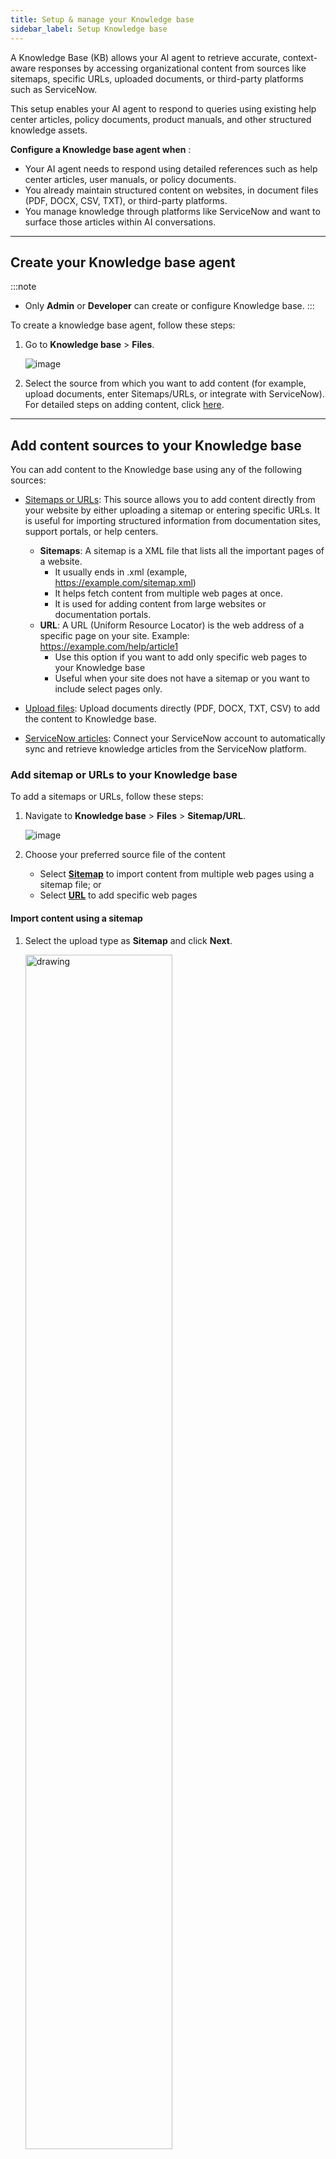 ```yaml
---
title: Setup & manage your Knowledge base
sidebar_label: Setup Knowledge base
---
```

A Knowledge Base (KB) allows your AI agent to retrieve accurate, context-aware responses by accessing organizational content from sources like sitemaps, specific URLs, uploaded documents, or third-party platforms such as ServiceNow.

This setup enables your AI agent to respond to queries using existing help center articles, policy documents, product manuals, and other structured knowledge assets.

**Configure a Knowledge base agent when** :

* Your AI agent needs to respond using detailed references such as help center articles, user manuals, or policy documents.
* You already maintain structured content on websites, in document files (PDF, DOCX, CSV, TXT), or third-party platforms.
* You manage knowledge through platforms like ServiceNow and want to surface those articles within AI conversations.

---




## Create your Knowledge base agent

:::note
* Only **Admin** or **Developer** can create or configure Knowledge base.
:::

To create a knowledge base agent, follow these steps:

1. Go to **Knowledge base** > **Files**.

   ![image](https://cdn.yellowmessenger.com/assets/yellow-docs/KBonboarding.png)

2. Select the source from which you want to add content (for example, upload documents, enter Sitemaps/URLs, or integrate with ServiceNow). For detailed steps on adding content, click [here](https://docs.yellow.ai/docs/platform_concepts/studio/kb/ingestion).



---

## Add content sources to your Knowledge base

You can add content to the Knowledge base using any of the following sources:
 
* [Sitemaps or URLs](#add-sitemaps-or-urls): This source allows you to add content directly from your website by either uploading a sitemap or entering specific URLs. It is  useful for importing structured information from documentation sites, support portals, or help centers.
     * **Sitemaps**: A sitemap is a XML file that lists all the important pages of a website. 
       * It usually ends in .xml (example, https://example.com/sitemap.xml)
       * It helps fetch content from multiple web pages at once.
       * It is used for adding content from large websites or documentation portals.
     * **URL**: A URL (Uniform Resource Locator) is the web address of a specific page on your site. Example: https://example.com/help/article1
        * Use this option if you want to add only specific web pages to your Knowledge base
        * Useful when your site does not have a sitemap or you want to include select pages only.

* [Upload files](#upload-documents-from-local-system): Upload documents directly (PDF, DOCX, TXT, CSV) to add the content to Knowledge base. 
* [ServiceNow articles](#service-now-integration): Connect your ServiceNow account to automatically sync and retrieve knowledge articles from the ServiceNow platform.


### Add sitemap or URLs to your Knowledge base

To add a sitemaps or URLs, follow these steps:

1. Navigate to **Knowledge base** > **Files** > **Sitemap/URL**.

   ![image](https://cdn.yellowmessenger.com/assets/yellow-docs/stemap.png)

2. Choose your preferred source file of the content
    * Select [**Sitemap**](#import-content-using-a-sitemap) to import content from multiple web pages using a sitemap file; or 
    * Select [**URL**](#import-content-using-url) to add specific web pages


#### Import content using a sitemap

1. Select the upload type as **Sitemap** and click **Next**.
   
   <img src="https://cdn.yellowmessenger.com/assets/yellow-docs/chhosesite.png" alt="drawing" width="70%"/>

2. Enter the **Sitemap URL**. Example: `https://example.com/sitemap.xml`.

    <img src="https://cdn.yellowmessenger.com/assets/yellow-docs/url.png" alt="drawing" width="80%"/>

3. You can exclude specific pages from the Knowledge base. Enable the **Exclude pages** toggle and apply one of the available filters. 

   Use these options to control which URLs you want to exclude:
   
       
    <img src="https://cdn.yellowmessenger.com/assets/yellow-docs/toogle.png" alt="drawing" width="80%"/>

   1. **Contains**
   Excludes any URL that contains the keyword or phrase you enter.
   **Example:** If you enter `?sessionid=`, it will exclude URLs like `www.site.com/page?sessionid=123`.

   2. **Begins with**
   Excludes all URLs that start with the prefix you specify.
   **Example:** If you enter `https://dev.example.com/`, it will exclude every page under that path.

   3. **Equals to**
   Excludes only the URL that exactly matches the value you provide.
   **Example:** If you enter `https://example.com/old_page.html`, only that exact page will be excluded.


    
4. Choose the existing folder/subfolder where you want to store content. To store in a new folder, click **+ Create new folder**.

    <img src="https://cdn.yellowmessenger.com/assets/yellow-docs/newfolder.png" alt="drawing" width="80%"/>
    
5. To keep your Knowledge base up to date going forward, you can [schedule regular syncs](#schedule-sync) by configuring:
   * **Frequency**: Choose from Hourly, Daily, or Weekly.
   * **Time**: Choose the time (in UTC) for the sync to run.

     <img src="https://cdn.yellowmessenger.com/assets/yellow-docs/sync.png" alt="drawing" width="80%"/>
  
6. Click **Done** to complete the setup.
    
#### Import content using URL

You can add website content to your Knowledge base by providing specific URLs. The system uses a crawling method to automatically scan web pages and extract relevant information.
    
1. In **Choose upload type**, select **URL** and click **Next**.

      <img src="https://cdn.yellowmessenger.com/assets/yellow-docs/urlupload.png" alt="drawing" width="80%"/>

2. In **Crawling method**, select the following options:

     <img src="https://cdn.yellowmessenger.com/assets/yellow-docs/crawl.png" alt="drawing" width="80%"/>
     <br/>

     
     1. **All pages**

      The **All pages** option allows the system to crawl and extract content from all the web pages of the specified domain. This is most suitable if your website contains a large set of interlinked pages that you want to make searchable within the AI agent. Note that, your website has well-structured internal links so the system can effectively crawl to all pages.
          
      **Use case**: Best suited for documentation sites, help centers, or blogs where all pages are accessible through internal links.

      **Example**: If you enter https://docs.yellow.ai, the crawler will scan and collect content from every page linked under that domain.
      
        **To add all pages option, follow below steps:**  
        1. Enter your Website URL and click **Next**.
        
        <img src="https://cdn.yellowmessenger.com/assets/yellow-docs/allpages.png" alt="drawing" width="80%"/>
        
        2. To exclude specific URLs from being crawled, turn on the toggle and choose a filter type:

            i. **Contains**: This option will exclude any URL that contains the specified keyword or phrase. Example: Entering ?sessionid= excludes URLs like www.site.com/page?sessionid=123.<br/>
            ii. **Begins with**: This option will exclude all URLs that start with the specified prefix. Example: Entering https://dev.example.com/ excludes all pages starting with that path.<br/>
            iii. **Equals to:** This option will exclude only the URL that exactly matches the specified text. Example: Entering https://example.com/old_page.html excludes only that exact page.

            <img src="https://cdn.yellowmessenger.com/assets/yellow-docs/toogleenabler.png" alt="drawing" width="80%"/>
        
        3. Select a folder or subfolder to store the crawled content or click **+ Create new folder** to organize your files.
        <img src="https://cdn.yellowmessenger.com/assets/yellow-docs/cretefodurl.png" alt="drawing" width="80%"/>

        4. To keep content up to date going forward, you can [schedule regular syncs](#schedule-sync) by configuring:
            * **Frequency**: Hourly, Daily, or Weekly.
            * **Time**: Choose the time (in UTC) for the sync to run.
            
            <img src="https://cdn.yellowmessenger.com/assets/yellow-docs/weelky.png" alt="drawing" width="80%"/>
        
        5. Click **Done** to complete the setup.
        
   ii. **Specific pages**
   
      The Specific pages option crawls only to the URLs you manually enter. This is recommended when you want to include only a few targeted pages or avoid crawling the entire site.

      **Use case**: Useful for privacy policies, single-product pages, FAQs, or any specific page that contains useful standalone information.

    **Example**: If you enter `https://yellow.ai/terms-and-conditions`, only that single page will be crawled and added to the Knowledge Base.

    To add specific pages, follow these steps:

    1. In **Pages to sync**, enter the specific **URL**.

        <img src="https://cdn.yellowmessenger.com/assets/yellow-docs/specificpages.png" alt="drawing" width="80%"/>

    2. Choose a folder or subfolder to store the crawled content or click **+ Create new folder**.

        <img src="https://cdn.yellowmessenger.com/assets/yellow-docs/cretefodurl.png" alt="drawing" width="80%"/>

    3. To keep content up to date, you can [schedule regular syncs](#schedule-sync) by choosing the:
        * **Frequency**: Hourly, Daily, or Weekly.
        * **Time**: Choose the time (in UTC) for the sync to run.
        
        <img src="https://cdn.yellowmessenger.com/assets/yellow-docs/weelky.png" alt="drawing" width="80%"/>
    
    4. Click **Done** to complete the setup.

### Upload documents to your Knowledge base

You can upload documents directly from your local system to provide the AI agent with access to reference materials and content. This is useful when you want to include internal guides, product manuals, policy documents, or FAQ data for answering user queries.

**Supported file types**

* CSV files (in Q&A format only)
* PDF, PPT, Word, or TXT files

**Limitations**
* **CSV format restriction**: You can use CSV file only for uploading FAQs or structured data. Each row should contain a question and its corresponding answer in separate columns. 
* **File size limit**: Each uploaded file must be less than 50 MB.

#### Upload CSV file to your knowledge base

Before starting with the process, create a CSV file with two columns: question and answer. You can also download the sample CSV for your reference.  

   ![](https://cdn.yellowmessenger.com/assets/yellow-docs/CSVsample.png)

1. Navigate to **Upload files**.

    ![image](https://cdn.yellowmessenger.com/assets/yellow-docs/uploadfiles.png)

2. Select **CSV** and click **Next**.

     <img src="https://cdn.yellowmessenger.com/assets/yellow-docs/fileuplof.png" alt="drawing" width="80%"/>

3. Drag & drop your file or click **Upload file** to browse and select it.

      <img src="https://cdn.yellowmessenger.com/assets/yellow-docs/csvup.png" alt="drawing" width="80%"/>
      
4. Click **Upload**.


#### Upload PDF, PPT, Word, or TXT 

1. Navigate to **Upload files**.

    ![image](https://cdn.yellowmessenger.com/assets/yellow-docs/uploadfiles.png)
    
2. Select **PDF, PPT, Word, or TXT** and click **Next**.

    <img src="https://cdn.yellowmessenger.com/assets/yellow-docs/uploadppf.png" alt="drawing" width="80%"/>
    
3. Either drag & drop the file or click **Upload file** to browse and select it (up to 50 MB).

   <img src="https://cdn.yellowmessenger.com/assets/yellow-docs/adddocument.png" alt="drawing" width="80%"/>
   
4. Click **Upload** to complete the process.

### Import documentation from ServiceNow

If your knowledge base is hosted on ServiceNow, you can directly integrate your ServiceNow account to import existing content. Once connected, you can enable automatic syncs to keep your content up to date without manual imports. Scheduled syncs ensure that any updates made in ServiceNow are regularly reflected in your Yellow.ai Knowledge Base.

:::note
* You need Instance URL, Client ID and Client Secret of ServiceNow to connect with Yellow.ai.
:::

To add your ServiceNow account, follow these steps:

1. Go to **Knowledge base** > **Files** > **Service now**.

    ![image](https://cdn.yellowmessenger.com/assets/yellow-docs/servicenowe.png)

* This will redirect you to the Service now configuration page.

   ![image](https://cdn.yellowmessenger.com/assets/yellow-docs/enterservice.png)


2. In Give account name, provide a name for the integration. You can use only lowercase alphanumeric characters and underscores (_).

3. Copy and paste the **Instance URL**, **Client ID** and **Client Secret**. For more information on how to get the credential, refer to this [doc](https://docs.yellow.ai/docs/platform_concepts/appConfiguration/service-now).

4. Click **Connect**.

5. Click **Allow** to authorize the connection to your ServiceNow account.

    <img src="https://cdn.yellowmessenger.com/assets/yellow-docs/allowservicenow.png" alt="drawing" width="80%"/>

6. Select the folder(s) from the ServiceNow knowledge articles that you want to import into the Knowledge base. The folder structure is displayed based on the hierarchy configured in your ServiceNow account.
 
    <img src="https://cdn.yellowmessenger.com/assets/yellow-docs/selectfolders.png" alt="drawing" width="80%"/>
    
7. To keep your content up to date without manual imports, you can **Schedule sync** to automatically update content going forward. Learn more about Scheduler sync setup.

    <img src="https://cdn.yellowmessenger.com/assets/yellow-docs/syncschedul.png" alt="drawing" width="80%"/>
    
* Click **Done** to start the import. You will see your selected ServiceNow content and structure  in our Knowledge base. Going forward, based on the sync scheduled, the content will be updated automatically..

    ![](https://cdn.yellowmessenger.com/assets/yellow-docs/servicedata.png)
    
### Organize and structure content

After completing the initial set up process, you can continue managing and adding additional Knowledge base sources directly from the **Files & Folders** section. This allows you to organize and expand your content as needed.
    
   ![Add files](/files/add-files.gif)   


---

## Schedule sync for imports based on URL, Sitemap and ServiceNow

Scheduler helps to keep your knowledge base up to date by automatically syncing content from connected sources.

You can set different sync schedules for each source type—Sitemap, URLs, or ServiceNow integration.

You can configure scheduler at two stages:

1. During data source onboarding
2. From the file management section

#### Set scheduler during onboarding

When adding a new data source like Sitemap, URL, or ServiceNow, you will go through a guided setup flow. One of the final steps in this flow allows you to configure your sync schedule.

To set the scheduler, follow these steps:

1. Choose your data source: Sitemap, URL, or ServiceNow. For more information, refer to [Setup Knowledge base data source](#).

   ![image](https://cdn.yellowmessenger.com/assets/yellow-docs/KBonboarding.png)
   
2. Complete the onboarding steps:
     i. Choose upload type
     ii. Upload URL
     iii. Select content location
     iv. Proceed to the Schedule Sync step     
      <img src="https://cdn.yellowmessenger.com/assets/yellow-docs/scedulesybcstep.png" alt="drawing" width="80%"/>

3. At the Schedule Sync step, select the following frequency and time:
    Frequency | Time
    ----------|------
    Hourly | 1, 3, 6, 12 hour
    Daily |  12 AM to 11 PM
    Weekly | Select Day (Sunday to saturday) and time from 12 AM to 11 PM
    
    <img src="https://cdn.yellowmessenger.com/assets/yellow-docs/setsync.png" alt="drawing" width="80%"/>
    
4. Click **Done**.

* You can also skip this step during onboarding and set or update the sync schedule later from the File Management section.

   
#### Set or modify scheduler from file management

Once the source has been onboarded, you can update the scheduler settings from the **Files & folders** section.

In the scheduler panel, you can:
* Enable or disable automatic sync
* Change the sync frequency and time
* Manage scheduler settings separately for Sitemap, URLs, and Integrations

To access and configure the scheduler:

1. Click the **Scheduler icon** located at the top-right corner of the File management screen.
  
     ![](https://cdn.yellowmessenger.com/assets/yellow-docs/schedulerset.png)
     
2. Enable the toogle button corresponding to the Sitemaps, URL, or Intrgrations for which you want to schedule.

   <img src="https://cdn.yellowmessenger.com/assets/yellow-docs/enableschedular.png" alt="drawing" width="80%"/>
    
3.  Select the **Frequency** and **time** for the selcted data source, then click **Save**.

    <img src="https://cdn.yellowmessenger.com/assets/yellow-docs/freqtime.png" alt="drawing" width="70%"/>
    

